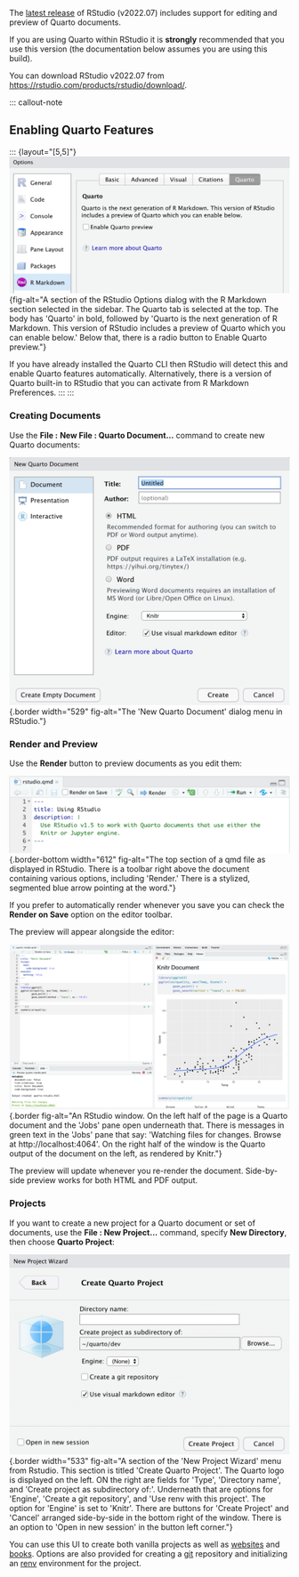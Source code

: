 The [latest release](https://rstudio.com/products/rstudio/download/) of RStudio (v2022.07) includes support for editing and preview of Quarto documents.

If you are using Quarto within RStudio it is **strongly** recommended that you use this version (the documentation below assumes you are using this build).

You can download RStudio v2022.07 from <https://rstudio.com/products/rstudio/download/>.

::: callout-note
## Enabling Quarto Features

::: {layout="[5,5]"}
![](/docs/tools/images/rstudio-enable-quarto.png){fig-alt="A section of the RStudio Options dialog with the R Markdown section selected in the sidebar. The Quarto tab is selected at the top. The body has 'Quarto' in bold, followed by 'Quarto is the next generation of R Markdown. This version of RStudio includes a preview of Quarto which you can enable below.' Below that, there is a radio button to Enable Quarto preview."}

If you have already installed the Quarto CLI then RStudio will detect this and enable Quarto features automatically. Alternatively, there is a version of Quarto built-in to RStudio that you can activate from R Markdown Preferences.
:::
:::

### Creating Documents

Use the **File :** **New File : Quarto Document...** command to create new Quarto documents:

![](/docs/tools/images/new-quarto-doc.png){.border width="529" fig-alt="The 'New Quarto Document' dialog menu in RStudio."}

### Render and Preview

Use the **Render** button to preview documents as you edit them:

![](/docs/tools/images/rstudio-render.png){.border-bottom width="612" fig-alt="The top section of a qmd file as displayed in RStudio. There is a toolbar right above the document containing various options, including 'Render.' There is a stylized, segmented blue arrow pointing at the word."}

If you prefer to automatically render whenever you save you can check the **Render on Save** option on the editor toolbar.

The preview will appear alongside the editor:

![](/docs/tools/images/rstudio-preview.png){.border fig-alt="An RStudio window. On the left half of the page is a Quarto document and the 'Jobs' pane open underneath that. There is messages in green text in the 'Jobs' pane that say: 'Watching files for changes. Browse at http://localhost:4064'. On the right half of the window is the Quarto output of the document on the left, as rendered by Knitr."}

The preview will update whenever you re-render the document. Side-by-side preview works for both HTML and PDF output.

### Projects

If you want to create a new project for a Quarto document or set of documents, use the **File : New Project...** command, specify **New Directory**, then choose **Quarto Project**:

![](/docs/tools/images/rstudio-new-knitr-project.png){.border width="533" fig-alt="A section of the 'New Project Wizard' menu from Rstudio. This section is titled 'Create Quarto Project'. The Quarto logo is displayed on the left. ON the right are fields for 'Type', 'Directory name', and 'Create project as subdirectory of:'. Underneath that are options for 'Engine', 'Create a git repository', and 'Use renv with this project'. The option for 'Engine' is set to 'Knitr'. There are buttons for 'Create Project' and 'Cancel' arranged side-by-side in the bottom right of the window. There is an option to 'Open in new session' in the button left corner."}

You can use this UI to create both vanilla projects as well as [websites](../websites/website-basics.qmd) and [books](../books/book-basics.qmd). Options are also provided for creating a [git](https://git-scm.com/) repository and initializing an [renv](https://rstudio.github.io/renv/) environment for the project.
